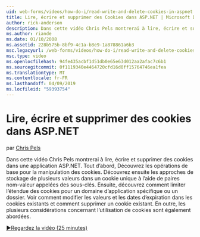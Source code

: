 ```yaml
---
uid: web-forms/videos/how-do-i/read-write-and-delete-cookies-in-aspnet
title: Lire, écrire et supprimer des Cookies dans ASP.NET | Microsoft Docs
author: rick-anderson
description: Dans cette vidéo Chris Pels montrerai à lire, écrire et supprimer des cookies dans une application ASP.NET. Tout d’abord, Découvrez les opérations de base pour la manipulation cooki...
ms.author: riande
ms.date: 01/10/2008
ms.assetid: 228b575b-8bf9-4c1a-b8e9-1a878861a6b3
msc.legacyurl: /web-forms/videos/how-do-i/read-write-and-delete-cookies-in-aspnet
msc.type: video
ms.openlocfilehash: 94fe435acbf1d51db0e65e63d012aa2afac7c6b1
ms.sourcegitcommit: 0f1119340e4464720cfd16d0ff15764746ea1fea
ms.translationtype: MT
ms.contentlocale: fr-FR
ms.lasthandoff: 04/09/2019
ms.locfileid: "59393754"
---
```

# <a name="read-write-and-delete-cookies-in-aspnet"></a>Lire, écrire et supprimer des cookies dans ASP.NET

par [Chris Pels](https://twitter.com/chrispels)

Dans cette vidéo Chris Pels montrerai à lire, écrire et supprimer des cookies dans une application ASP.NET. Tout d’abord, Découvrez les opérations de base pour la manipulation des cookies. Découvrez ensuite les approches de stockage de plusieurs valeurs dans un cookie unique à l’aide de paires nom-valeur appelées des sous-clés. Ensuite, découvrez comment limiter l’étendue des cookies pour un domaine d’application spécifique ou un dossier. Voir comment modifier les valeurs et les dates d’expiration dans les cookies existants et comment supprimer un cookie existant. En outre, les plusieurs considérations concernant l’utilisation de cookies sont également abordées.

[&#9654;Regardez la vidéo (25 minutes)](https://channel9.msdn.com/Blogs/ASP-NET-Site-Videos/read-write-and-delete-cookies-in-aspnet)
